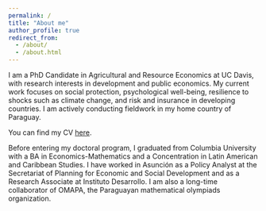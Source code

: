 ```yaml
---
permalink: /
title: "About me"
author_profile: true
redirect_from: 
  - /about/
  - /about.html
---
```


I am a PhD Candidate in Agricultural and Resource Economics at UC Davis, with research interests in development and public economics. My current work focuses on social protection, psychological well-being, resilience to shocks such as climate change, and risk and insurance in developing countries. I am actively conducting fieldwork in my home country of Paraguay. 

You can find my CV [here](https://www.dropbox.com/scl/fi/hplikq48vlx8b9o2w0jjx/Sugastti_CV_0824.pdf?rlkey=9secnov1pmxq0ej0dnntborm4&st=pv6e9act&dl=0).

Before entering my doctoral program, I graduated from Columbia University with a BA in Economics-Mathematics and a Concentration in Latin American and Caribbean Studies. I have worked in Asunción as a Policy Analyst at the Secretariat of Planning for Economic and Social Development and as a Research Associate at Instituto Desarrollo. I am also a long-time collaborator of OMAPA, the Paraguayan mathematical olympiads organization.
